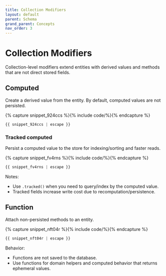 ```yaml
---
title: Collection Modifiers
layout: default
parent: Schema
grand_parent: Concepts
nav_order: 3
---
```


# Collection Modifiers

Collection-level modifiers extend entities with derived values and methods that are not direct stored fields.

## Computed

Create a derived value from the entity. By default, computed values are not persisted.



{% capture snippet_924ccs %}{% include code/%}{% endcapture %}

```ts
{{ snippet_924ccs | escape }}
```


### Tracked computed

Persist a computed value to the store for indexing/sorting and faster reads.



{% capture snippet_fv4rns %}{% include code/%}{% endcapture %}

```ts
{{ snippet_fv4rns | escape }}
```


Notes:

- Use `.tracked()` when you need to query/index by the computed value.
- Tracked fields increase write cost due to recomputation/persistence.

## Function

Attach non-persisted methods to an entity.



{% capture snippet_nft04r %}{% include code/%}{% endcapture %}

```ts
{{ snippet_nft04r | escape }}
```


Behavior:

- Functions are not saved to the database.
- Use functions for domain helpers and computed behavior that returns ephemeral values.
